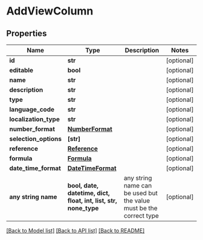 # AddViewColumn


## Properties
Name | Type | Description | Notes
------------ | ------------- | ------------- | -------------
**id** | **str** |  | [optional] 
**editable** | **bool** |  | [optional] 
**name** | **str** |  | [optional] 
**description** | **str** |  | [optional] 
**type** | **str** |  | [optional] 
**language_code** | **str** |  | [optional] 
**localization_type** | **str** |  | [optional] 
**number_format** | [**NumberFormat**](NumberFormat.md) |  | [optional] 
**selection_options** | **[str]** |  | [optional] 
**reference** | [**Reference**](Reference.md) |  | [optional] 
**formula** | [**Formula**](Formula.md) |  | [optional] 
**date_time_format** | [**DateTimeFormat**](DateTimeFormat.md) |  | [optional] 
**any string name** | **bool, date, datetime, dict, float, int, list, str, none_type** | any string name can be used but the value must be the correct type | [optional]

[[Back to Model list]](../README.md#documentation-for-models) [[Back to API list]](../README.md#documentation-for-api-endpoints) [[Back to README]](../README.md)


